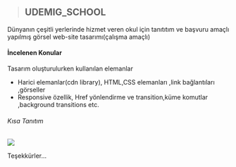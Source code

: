 > ## UDEMIG_SCHOOL

Dünyanın çeşitli yerlerinde hizmet veren okul için tanıtıtım ve başvuru amaçlı yapılmış görsel web-site tasarımı(çalışma amaçlı)

#### İncelenen Konular

Tasarım oluşturulurken kullanılan elemanlar
  - Harici elemanlar(cdn library), HTML,CSS elemanları ,link bağlantıları ,görseller
  - Responsive özellik, Href yönlendirme ve transition,küme komutlar ,background transitions etc.
  
######   Kısa Tanıtım

![](https://media.giphy.com/media/v1.Y2lkPTc5MGI3NjExMTB2amZlbzJlZGw5Zmdmcm1zcG91aWhlenVlbWlrNWtidWc5NHNscyZlcD12MV9pbnRlcm5hbF9naWZfYnlfaWQmY3Q9Zw/f8Udi0NZjm3dH3RFXj/giphy.gif)

 Teşekkürler...

